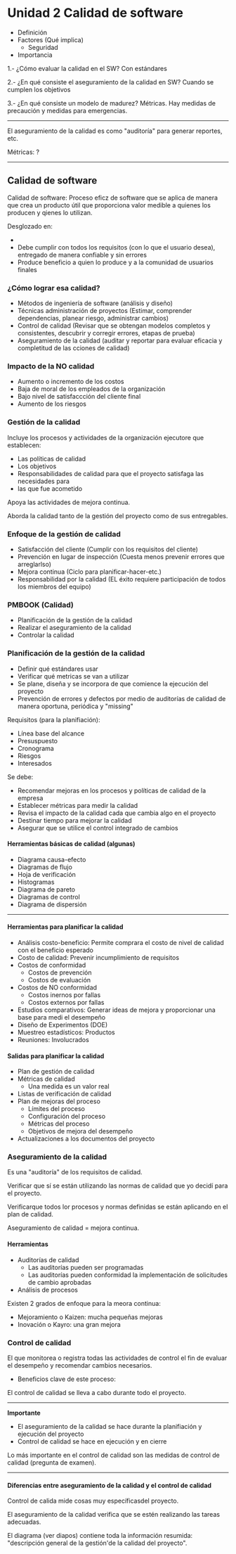 # Unidad 2 Calidad de software

* Definición
* Factores (Qué implica)
    * Seguridad
* Importancia

1.- ¿Cómo evaluar la calidad en el SW?
Con estándares

2.- ¿En qué consiste el aseguramiento de la calidad en SW?
Cuando se cumplen los objetivos

3.- ¿En qué consiste un modelo de madurez?
Métricas. Hay medidas de precaución y medidas para emergencias.

---

El aseguramiento de la calidad es como "auditoría" para generar reportes, etc.

Métricas: ?

---

## Calidad de software

Calidad de software: Proceso eficz de software que se aplica de manera que crea
un producto útil que proporciona valor medible a quienes los producen y qienes lo
utilizan.

Desglozado en:

*
* Debe cumplir con todos los requisitos (con lo que el usuario desea), entregado
de manera confiable y sin errores
* Produce beneficio a quien lo produce y a la comunidad de usuarios finales

### ¿Cómo lograr esa calidad?

* Métodos de ingeniería de software (análisis y diseño)
* Técnicas administración de proyectos (Estimar, comprender dependencias, planear
riesgo, administrar cambios)
* Control de calidad (Revisar que se obtengan modelos completos y consistentes,
descubrir y corregir errores, etapas de prueba)
* Aseguramiento de la calidad (auditar y reportar para evaluar eficacia y completitud
de las cciones de calidad)

### Impacto de la NO calidad

* Aumento o incremento de los costos
* Baja de moral de los empleados de la organización
* Bajo nivel de satisfaccción del cliente final
* Aumento de los riesgos

### Gestión de la calidad

Incluye los procesos y actividades de la organización ejecutore que establecen:

* Las políticas de calidad
* Los objetivos
* Responsabilidades de calidad para que el proyecto satisfaga las necesidades para
* las que fue acometido

Apoya las actividades de mejora continua.

Aborda la calidad tanto de la gestión del proyecto como de sus entregables.

### Enfoque de la gestión de calidad

* Satisfacción del cliente (Cumplir con los requisitos del cliente)
* Prevención en lugar de inspección (Cuesta menos prevenir errores que arreglarlso)
* Mejora continua (Ciclo para planificar-hacer-etc.)
* Responsabilidad por la calidad (EL éxito requiere participación de todos los
miembros del equipo)

### PMBOOK (Calidad)

* Planificación de la gestión de la calidad
* Realizar el aseguramiento de la calidad
* Controlar la calidad

### Planificación de la gestión de la calidad

* Definir qué estándares usar
* Verificar qué metricas se van a utilizar
* Se plane, diseña y se incorpora de que comience la ejecución del proyecto
* Prevención de errores y defectos por medio de auditorías de calidad de
manera oportuna, periódica y "missing"

Requisitos (para la planifiación):

* Línea base del alcance
* Presuspuesto
* Cronograma
* Riesgos
* Interesados

Se debe:

* Recomendar mejoras en los procesos y políticas de calidad de la empresa
* Establecer métricas para medir la calidad
* Revisa el impacto de la calidad cada que cambia algo en el proyecto
* Destinar tiempo para mejorar la calidad
* Asegurar que se utilice el control integrado de cambios

#### Herramientas básicas de calidad (algunas)

* Diagrama causa-efecto
* Diagramas de flujo
* Hoja de verificación
* Histogramas
* Diagrama de pareto
* Diagramas de control
* Diagrama de dispersión

---

#### Herramientas para planificar la calidad

* Análisis costo-beneficio: Permite comprara el costo de nivel de calidad con el
beneficio esperado
* Costo de calidad: Prevenir incumplimiento de requisitos
* Costos de conformidad
    * Costos de prevención
    * Costos de evaluación
* Costos de NO conformidad
    * Costos inernos por fallas
    * Costos externos por fallas
* Estudios comparativos: Generar ideas de mejora y proporcionar una base para medi
el desempeño
* Diseño de Experimentos (DOE)
* Muestreo estadísticos: Productos
* Reuniones: Involucrados

#### Salidas para planificar la calidad

* Plan de gestión de calidad
* Métricas de calidad
    * Una medida es un valor real
* Listas de verificación de calidad
* Plan de mejoras del proceso
    * Límites del proceso
    * Configuración del proceso
    * Métricas del proceso
    * Objetivos de mejora del desempeño
* Actualizaciones a los documentos del proyecto

### Aseguramiento de la calidad

Es una "auditoría" de los requisitos de calidad.

Verificar que sí se están utilizando las normas de calidad que yo decidí para
el proyecto.

Verificarque todos lor procesos y normas definidas se están aplicando en el
plan de calidad.

Aseguramiento de calidad = mejora continua.

#### Herramientas

* Auditorías de calidad
    * Las auditorías pueden ser programadas
    * Las auditorías pueden conformidad la implementación de solicitudes de cambio
    aprobadas
* Análisis de procesos

Existen 2 grados de enfoque para la meora continua:

* Mejoramiento o Kaizen: mucha pequeñas mejoras
* Inovación o Kayro: una gran mejora

### Control de calidad

El que monitorea o registra todas las actividades de control el fin de evaluar
el desempeño y recomendar cambios necesarios.

* Beneficios clave de este proceso:


El control de calidad se lleva a cabo durante todo el proyecto.

---
__Importante__

* El aseguramiento de la calidad se hace durante la planifiación y ejecución del
proyecto
* Control de calidad se hace en ejecución y en cierre

Lo más importante en el control de calidad son las medidas de control de calidad
(pregunta de examen).

---

#### Diferencias entre aseguramiento de la calidad y el control de calidad

Control de calida mide cosas muy específicasdel proyecto.

El aseguramiento de la calidad verifica que se estén realizando las tareas
adecuadas.

El diagrama (ver diapos) contiene toda la información resumida: "descripción
general de la gestión'de la calidad del proyecto".

